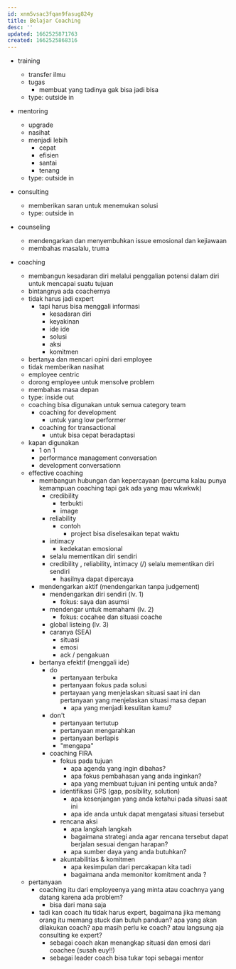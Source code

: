 ```yaml
---
id: xnm5vsac3fqan9fasug824y
title: Belajar Coaching
desc: ''
updated: 1662525871763
created: 1662525868316
---
```


- training
  - transfer ilmu
  - tugas
    - membuat yang tadinya gak bisa jadi bisa
  - type: outside in

- mentoring
  - upgrade
  - nasihat
  - menjadi lebih
    - cepat
    - efisien
    - santai
    - tenang
  - type: outside in

- consulting
  - memberikan saran untuk menemukan solusi
  - type: outside in

- counseling
  - mendengarkan dan menyembuhkan issue emosional dan kejiawaan
  - membahas masalalu, truma

- coaching
  - membangun kesadaran diri melalui penggalian potensi dalam diri untuk mencapai suatu tujuan
  - bintangnya ada coachernya
  - tidak harus jadi expert
    - tapi harus bisa menggali informasi
      - kesadaran diri
      - keyakinan
      - ide ide
      - solusi
      - aksi
      - komitmen
  - bertanya dan mencari opini dari employee
  - tidak memberikan nasihat
  - employee centric
  - dorong employee untuk mensolve problem
  - membahas masa depan
  - type: inside out
  - coaching bisa digunakan untuk semua category team
    - coaching for development
      - untuk yang low performer
    - coaching for transactional
      - untuk bisa cepat beradaptasi
  - kapan digunakan
    - 1 on 1
    - performance management conversation
    - development conversationn
  - effective coaching
    - membangun hubungan dan kepercayaan (percuma kalau punya kemampuan coaching tapi gak ada yang mau wkwkwk)
      - credibility
        - terbukti
        - image
      - reliability
        - contoh
          - project bisa diselesaikan tepat waktu
      - intimacy
        - kedekatan emosional
      - selalu mementikan diri sendiri
      - credibility , reliability, intimacy (/) selalu mementikan diri sendiri
        - hasilnya dapat dipercaya
    - mendengarkan aktif (mendengarkan tanpa judgement)
      - mendengarkan diri sendiri (lv. 1)
        - fokus: saya dan asumsi
      - mendengar untuk memahami (lv. 2)
        - fokus: cocahee dan  situasi coache
      - global listeing (lv. 3)
      - caranya (SEA)
        - situasi
        - emosi
        - ack / pengakuan
    - bertanya efektif (menggali ide)
      - do
        - pertanyaan terbuka
        - pertanyaan fokus pada solusi
        - pertayaan yang menjelaskan situasi saat ini dan pertanyaan yang menjelaskan situasi masa depan
          - apa yang menjadi kesulitan kamu?
      - don't
        - pertanyaan tertutup
        - pertanyaan mengarahkan
        - pertanyaan berlapis
        - "mengapa"
      - coaching FIRA
        - fokus pada tujuan
          - apa agenda yang ingin dibahas?
          - apa fokus pembahasan yang anda inginkan?
          - apa yang membuat tujuan ini penting untuk anda?
        - identifikasi GPS (gap, posibility, solution)
          - apa kesenjangan yang anda ketahui pada situasi saat ini
          - apa ide anda untuk dapat mengatasi situasi tersebut
        - rencana aksi
          - apa langkah langkah
          - bagaimana strategi anda agar rencana tersebut dapat berjalan sesuai dengan harapan?
          - apa sumber daya yang anda butuhkan?
        - akuntabilitias & komitmen
          - apa kesimpulan dari percakapan kita tadi
          - bagaimana anda memonitor komitment anda ?
  - pertanyaan
    - coaching itu dari employeenya yang minta atau coachnya yang datang karena ada problem?
      - bisa dari mana saja
    - tadi kan coach itu tidak harus expert, bagaimana jika memang orang itu memang stuck dan butuh panduan? apa yang akan dilakukan coach? apa masih perlu ke coach? atau langsung aja consulting ke expert?
      - sebagai coach akan menangkap situasi dan emosi dari coachee (susah euy!!)
      - sebagai leader coach bisa tukar topi sebagai mentor